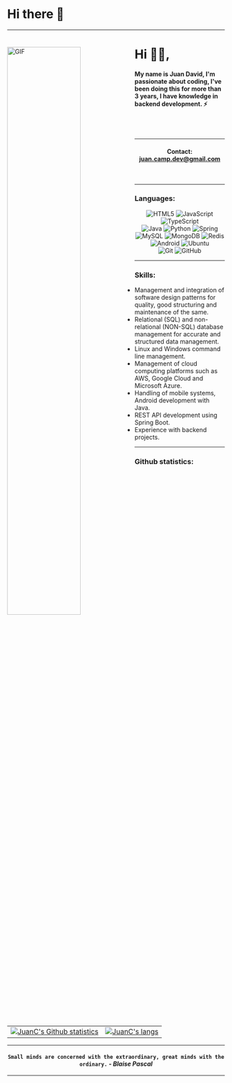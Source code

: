 # Hi there 👋

-----

<div>
<div align="left">
<img align="left" width="58%" alt="GIF"
src="https://user-images.githubusercontent.com/51058847/118684164-99b3bb80-b7c7-11eb-974e-4d97201bb599.gif" />
</div>

<div align="right">
<div align="left">

# Hi 🙋‍♂️,
#### My name is Juan David, I'm passionate about coding, I've been doing this for more than 3 years, I have knowledge in backend development. ⚡
</br>
</br>
<div align="center">
    
-----
#### Contact: juan.camp.dev@gmail.com
</div>
</div>
</br>
</div>
</div>

*************

### Languages:
<p align="center">
<img alt="HTML5"
src="https://img.shields.io/badge/html5-%23E34F26.svg?&style=for-the-badge&logo=html5&logoColor=white" />
<img alt="JavaScript"
src="https://img.shields.io/badge/javascript-%23323330.svg?&style=for-the-badge&logo=javascript&logoColor=%23F7DF1E" />
<img alt="TypeScript"
src="https://img.shields.io/badge/typescript-%23007ACC.svg?&style=for-the-badge&logo=typescript&logoColor=white" /><br />
<img alt="Java"
src="https://img.shields.io/badge/java-%23ED8B00.svg?&style=for-the-badge&logo=java&logoColor=white" />
<img alt="Python"
src="https://img.shields.io/badge/python-%2314354C.svg?&style=for-the-badge&logo=python&logoColor=white" />
<img alt="Spring"
src="https://img.shields.io/badge/spring-%236DB33F.svg?&style=for-the-badge&logo=spring&logoColor=white" /><br />
<img alt="MySQL"
src="https://img.shields.io/badge/mysql-%2300f.svg?&style=for-the-badge&logo=mysql&logoColor=white" />
<img alt="MongoDB"
src="https://img.shields.io/badge/MongoDB-%234ea94b.svg?&style=for-the-badge&logo=mongodb&logoColor=white" />
<img alt="Redis"
src="https://img.shields.io/badge/redis-%23DD0031.svg?&style=for-the-badge&logo=redis&logoColor=white" /><br />
<img alt="Android"
src="https://img.shields.io/badge/Android-3DDC84?style=for-the-badge&logo=android&logoColor=white" />
<img alt="Ubuntu"
src="https://img.shields.io/badge/Ubuntu-E95420?style=for-the-badge&logo=ubuntu&logoColor=white" /><br />
<img alt="Git" src="https://img.shields.io/badge/git-%23F05033.svg?&style=for-the-badge&logo=git&logoColor=white" />
<img alt="GitHub"
src="https://img.shields.io/badge/github-%23121011.svg?&style=for-the-badge&logo=github&logoColor=white" />
</p>

-----

### Skills:

- Management and integration of software design patterns for quality, good structuring and maintenance of the same.
- Relational (SQL) and non-relational (NON-SQL) database management for accurate and structured data management.
- Linux and Windows command line management.
- Management of cloud computing platforms such as AWS, Google Cloud and Microsoft Azure.
- Handling of mobile systems, Android development with Java.
- REST API development using Spring Boot.
- Experience with backend projects.

-----
### Github statistics:

<table align="center" style="width:100%; border: 0px solid transparent;">
<tr>
<td><a href="https://github.com/Ingeniosin"> <img align="center"
src="https://github-readme-stats.vercel.app/api?username=Ingeniosin&show_icons=true&theme=dark&count_private=true&include_all_commits=false" alt="JuanC's Github statistics" /></a></td>
<td><a href="https://github.com/Ingeniosin"><img align="center" src="https://github-readme-stats.vercel.app/api/top-langs/?username=Ingeniosin&layout=compact&theme=dark" alt="JuanC's langs" /></a>
</td>
</tr>
</table>

-----


<div align="center">
    
#### `Small minds are concerned with the extraordinary, great minds with the ordinary.` - _Blaise Pascal_
</div>

-----
